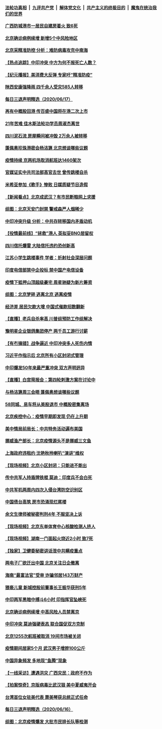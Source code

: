 

####  [法轮功真相](../../../../basic/blob/master/README.md?t=06181602) &nbsp;|&nbsp; [九评共产党](../../../../9ping.md/blob/master/README.md?t=06181602) &nbsp;|&nbsp; [解体党文化](../../../../jtdwh.md/blob/master/README.md?t=06181602)  &nbsp;|&nbsp; [共产主义的终极目的](../../../../gczydzjmd.md/blob/master/README.md?t=06181602) &nbsp;|&nbsp; [魔鬼在统治我们的世界](../../../../mgztzwmdsj.md/blob/master/README.md?t=06181602) 

#### [广西防城港市一居民自建房着火 致6死](../pages/nsc413/n12193987.md?t=06181602) 

#### [北京确诊病例续增 新增5个中风险地区](../pages/nsc413/n12194096.md?t=06181602) 

#### [北京采精准防控 分析：难防病毒攻克中南海](../pages/nsc413/n12194031.md?t=06181602) 

#### [【热点追踪】中印冲突 中方为何不报死亡人数？](../pages/nsc413/n12194094.md?t=06181602) 

#### [【纪元播报】美消费大反弹 专家吁“精准防疫”](../pages/nsc413/n12193751.md?t=06181602) 

#### [陕西安康强降雨 四千余人受灾585人转移](../pages/nsc413/n12193904.md?t=06181602) 

#### [每日三退声明精选（2020/06/17）](../pages/nsc413/n12194018.md?t=06181602) 


#### [再有中概股回港 传百盛中国将在港二次上市](../pages/nsc413/n12193600.md?t=06181602) 

#### [21年苦难 佳木斯法轮功学员周淑杰离世](../pages/nsc413/n12192241.md?t=06181602) 

#### [四川泥石流 房屋瞬间被冲毁 2万余人被转移](../pages/nsc413/n12191488.md?t=06181602) 

#### [蓬佩奥珍珠港密会杨洁篪 北京想谈哪些议题](../pages/nsc413/n12193642.md?t=06181602) 

#### [疫情持续 京两机场取消航班达1460架次](../pages/nsc413/n12193757.md?t=06181602) 

#### [官媒证实中共司法部高官去世 曾传跳楼自杀](../pages/nsc413/n12193584.md?t=06181602) 

#### [米希亚参加《歌手》惨败 日媒质疑节目造假](../pages/nsc413/n12193273.md?t=06181602) 

#### [【新闻看点】北京成武汉？有市民断粮网上求援](../pages/nsc413/n12193215.md?t=06181602) 

#### [组图：北京天安门封禁 警戒森严人烟稀少](../pages/nsc413/n12193256.md?t=06181602) 

#### [中印冲突升级 分析：中共存转移国内矛盾动机](../pages/nsc413/n12193352.md?t=06181602) 

#### [【役情最前线】“拯救”港人 英拟妥BNO居留权](../pages/nsc413/n12193013.md?t=06181602) 

#### [四川信托爆雷 大陆信托违约恐创新高](../pages/nsc413/n12193238.md?t=06181602) 

#### [江苏小学生跳楼事件 学者：折射社会深层问题](../pages/nsc413/n12193135.md?t=06181602) 

#### [印度电信部禁中企投标 禁中国产电信设备](../pages/nsc413/n12193167.md?t=06181602) 

#### [疫情下抵押山顶超级豪宅 周星驰疑为新片筹资](../pages/nsc413/n12192972.md?t=06181602) 

#### [组图：北京梦碎 逃离北京 逃离疫情](../pages/nsc413/n12192398.md?t=06181602) 

#### [经济差 居民欠款大增 中国式催款招数翻新](../pages/nsc413/n12193050.md?t=06181602) 

#### [【直播】老兵自杀率高 川普组预防工作组解决](../pages/nsc413/n12192821.md?t=06181602) 

#### [豫明星企业银鸽集团停产 两千员工游行讨薪](../pages/nsc413/n12192659.md?t=06181602) 

#### [【有冇搞错】战争逼近 中印冲突多人死伤内情](../pages/nsc413/n12192916.md?t=06181602) 

#### [习近平作指示后 北京所有小区封闭式管理](../pages/nsc413/n12192463.md?t=06181602) 

#### [中印爆发50年来最严重冲突 双方声明迥异](../pages/nsc413/n12192677.md?t=06181602) 

#### [【直播】白宫简报会：第四轮刺激方案在讨论中](../pages/nsc413/n12192885.md?t=06181602) 

#### [与杨洁篪周三会晤 蓬佩奥想谈哪些议题](../pages/nsc413/n12192512.md?t=06181602) 

#### [58同城、易车将从美股退市 中概股密集离场](../pages/nsc413/n12192649.md?t=06181602) 

#### [北京疾控中心：疫情早期即发现 仍在上升期](../pages/nsc413/n12192742.md?t=06181602) 

#### [美中情局前局长：中共特务活动遍布美国](../pages/nsc413/n12192685.md?t=06181602) 

#### [挪威渔产部长：北京疫情源头不是挪威三文鱼](../pages/nsc413/n12192604.md?t=06181602) 

#### [上海政府违租约 沈艳秋拎喇叭“演讲”维权](../pages/nsc413/n12192688.md?t=06181602) 

#### [【现场视频】北京小区封闭：只能进不能出](../pages/nsc413/n12192254.md?t=06181602) 

#### [传中共军人持盾牌铁棍 莫迪：印度兵不会白死](../pages/nsc413/n12192494.md?t=06181602) 

#### [中共军机两周内四次入侵台湾防空识别区](../pages/nsc413/n12192459.md?t=06181602) 

#### [中国债台高筑 房市恐涌现烂尾楼](../pages/nsc413/n12189850.md?t=06181602) 

#### [余文生律师被秘密判刑4年 不服坚决上诉](../pages/nsc413/n12192080.md?t=06181602) 

#### [【现场视频】北京东单体育中心核酸检测人挤人](../pages/nsc413/n12192190.md?t=06181602) 

#### [【现场视频】湖南一门面起火烧近2小时 致7死](../pages/nsc413/n12191961.md?t=06181602) 

#### [【独家】卫健委秘密讲话泄中共瞒疫重点](../pages/nsc413/n12156428.md?t=06181602) 

#### [两电子厂欲迁出中国 北京关注日企撤离](../pages/nsc413/n12191910.md?t=06181602) 

#### [海南“最富法官”受审 诈骗邻居143万财产](../pages/nsc413/n12191306.md?t=06181602) 

#### [猥亵儿童 新城控股前董事长王振华获刑5年](../pages/nsc413/n12191719.md?t=06181602) 

#### [中印两军黑暗中搏斗6小时 印指挥官坠峡死](../pages/nsc413/n12191954.md?t=06181602) 


#### [北京确诊病例续增 中高风险人员禁离京](../pages/nsc413/n12191432.md?t=06181602) 

#### [中印冲突 莫迪强硬表态 联合国促双方克制](../pages/nsc413/n12191869.md?t=06181602) 

#### [北京1255次航班被取消 19间市场被关闭](../pages/nsc413/n12191575.md?t=06181602) 

#### [疫情期间居家5个月 武汉男子增胖100公斤](../pages/nsc413/n12191797.md?t=06181602) 

#### [中国异象频发 多地现“鱼腾”现象](../pages/nsc413/n12190624.md?t=06181602) 

#### [【一线采访】遭遇洪灾 广西灾民：政府不作为](../pages/nsc413/n12190854.md?t=06181602) 

#### [【拍案惊奇】京版病毒比武汉狠 美中夏威夷开会](../pages/nsc413/n12191017.md?t=06181602) 

#### [台湾首位女驻美代表 萧美琴获总统正式任命](../pages/nsc413/n12190934.md?t=06181602) 

#### [每日三退声明精选（2020/06/16）](../pages/nsc413/n12191091.md?t=06181602) 

#### [组图：北京疫情爆发 大批市民排长队等检测](../pages/nsc413/n12190317.md?t=06181602) 

